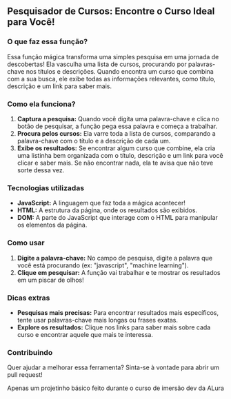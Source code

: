 ## Pesquisador de Cursos: Encontre o Curso Ideal para Você!

### O que faz essa função?
Essa função mágica transforma uma simples pesquisa em uma jornada de descobertas! Ela vasculha uma lista de cursos, procurando por palavras-chave nos títulos e descrições. Quando encontra um curso que combina com a sua busca, ele exibe todas as informações relevantes, como título, descrição e um link para saber mais.

### Como ela funciona?
1. **Captura a pesquisa:** Quando você digita uma palavra-chave e clica no botão de pesquisar, a função pega essa palavra e começa a trabalhar.
2. **Procura pelos cursos:** Ela varre toda a lista de cursos, comparando a palavra-chave com o título e a descrição de cada um.
3. **Exibe os resultados:** Se encontrar algum curso que combine, ela cria uma listinha bem organizada com o título, descrição e um link para você clicar e saber mais. Se não encontrar nada, ela te avisa que não teve sorte dessa vez.

### Tecnologias utilizadas
* **JavaScript:** A linguagem que faz toda a mágica acontecer!
* **HTML:** A estrutura da página, onde os resultados são exibidos.
* **DOM:** A parte do JavaScript que interage com o HTML para manipular os elementos da página.

### Como usar
1. **Digite a palavra-chave:** No campo de pesquisa, digite a palavra que você está procurando (ex: "javascript", "machine learning").
2. **Clique em pesquisar:** A função vai trabalhar e te mostrar os resultados em um piscar de olhos!

### Dicas extras
* **Pesquisas mais precisas:** Para encontrar resultados mais específicos, tente usar palavras-chave mais longas ou frases exatas.
* **Explore os resultados:** Clique nos links para saber mais sobre cada curso e encontrar aquele que mais te interessa.

### Contribuindo
Quer ajudar a melhorar essa ferramenta? Sinta-se à vontade para abrir um pull request!


Apenas um projetinho básico feito durante o curso de imersão dev da ALura
